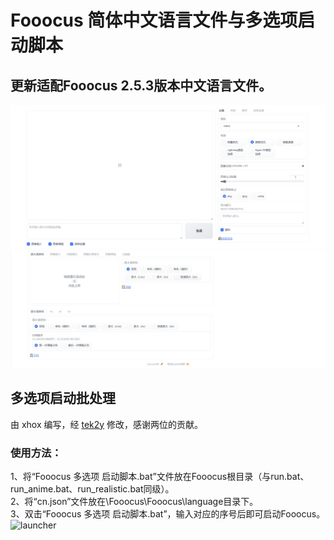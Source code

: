 # Fooocus 简体中文语言文件与多选项启动脚本
## 更新适配Fooocus 2.5.3版本中文语言文件。
![interface](https://github.com/DawnorC/Fooocus_CN/blob/main/screenshot/interface1.png)  
![interface](https://github.com/DawnorC/Fooocus_CN/blob/main/screenshot/interface2.png)  


  
## 多选项启动批处理
由 xhox 编写，经 [tek2y](https://github.com/tek2y/Fooocus-cnlang) 修改，感谢两位的贡献。  
### 使用方法：  
1、将“Fooocus 多选项 启动脚本.bat”文件放在Fooocus根目录（与run.bat、run_anime.bat、run_realistic.bat同级）。  
2、将“cn.json”文件放在\Fooocus\Fooocus\language目录下。  
3、双击“Fooocus 多选项 启动脚本.bat”，输入对应的序号后即可启动Fooocus。  
![launcher](https://github.com/tek2y/Fooocus-cnlang/blob/main/screenshot/launcher.png)
